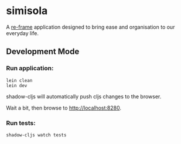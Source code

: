 # simisola

A [re-frame](https://github.com/Day8/re-frame) application designed to bring ease and organisation to our everyday life.

## Development Mode

### Run application:

```
lein clean
lein dev
```

shadow-cljs will automatically push cljs changes to the browser.

Wait a bit, then browse to [http://localhost:8280](http://localhost:8280).

### Run tests:

```
shadow-cljs watch tests
```